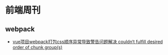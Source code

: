 # 前端周刊

## webpack

* [vue项目webpack打包css顺序异常导致警告问题解决 couldn‘t fulfill desired order of chunk group(s)](https://www.codenong.com/cs107078694/)
